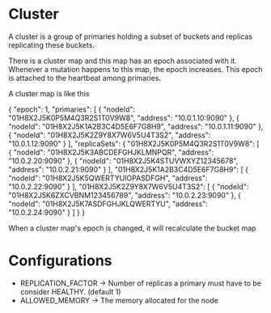 # Cluster

A cluster is a group of primaries holding a subset of buckets and replicas replicating these buckets.

There is a cluster map and this map has an epoch associated with it. Whenever a mutation happens to this map, the epoch increases. This epoch is attached to the heartbeat among primaries.

A cluster map is like this

{
  "epoch": 1,
  "primaries": [
    {
      "nodeId": "01H8X2J5K0P5M4Q3R2S1T0V9W8",
      "address": "10.0.1.10:9090"
    },
    {
      "nodeId": "01H8X2J5K1A2B3C4D5E6F7G8H9",
      "address": "10.0.1.11:9090"
    },
    {
      "nodeId": "01H8X2J5K2Z9Y8X7W6V5U4T3S2",
      "address": "10.0.1.12:9090"
    }
  ],
  "replicaSets": {
    "01H8X2J5K0P5M4Q3R2S1T0V9W8": [
      {
        "nodeId": "01H8X2J5K3ABCDEFGHJKLMNPQR",
        "address": "10.0.2.20:9090"
      },
      {
        "nodeId": "01H8X2J5K4STUVWXYZ12345678",
        "address": "10.0.2.21:9090"
      }
    ],
    "01H8X2J5K1A2B3C4D5E6F7G8H9": [
      {
        "nodeId": "01H8X2J5K5QWERTYUIOPASDFGH",
        "address": "10.0.2.22:9090"
      }
    ],
    "01H8X2J5K2Z9Y8X7W6V5U4T3S2": [
      {
        "nodeId": "01H8X2J5K6ZXCVBNM123456789",
        "address": "10.0.2.23:9090"
      },
      {
        "nodeId": "01H8X2J5K7ASDFGHJKLQWERTYU",
        "address": "10.0.2.24:9090"
      }
    ]
  }
}

When a cluster map's epoch is changed, it will recalculate the bucket map

# Configurations

- REPLICATION_FACTOR -> Number of replicas a primary must have to be consider HEALTHY. (default 1)
- ALLOWED_MEMORY -> The memory allocated for the node